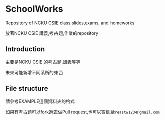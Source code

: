# SchoolWorks

Repository of NCKU CSIE class slides,exams, and homeworks

放著NCKU CSIE 講義,考古題,作業的repository

## Introduction

主要是NCKU CSIE 的考古題,講義等等

未來可能新增不同系所的東西

## File structure

請參考EXAMPLE這個資料夾的格式

如果有考古題可以fork過去做Pull request,也可以寄信給`reastw1234@gmail.com`
